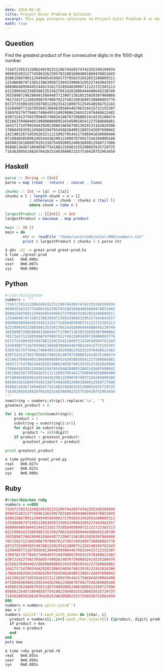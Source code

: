 ```yaml
---
date: 2014-05-16
title: Project Euler Problem 8 Solution
excerpt: This page presents solutions to Project Euler Problem 8 in Haskell, Python and Ruby.
math: true
---
```



## Question

Find the greatest product of five consecutive digits in the 1000-digit number.

	73167176531330624919225119674426574742355349194934
	96983520312774506326239578318016984801869478851843
	85861560789112949495459501737958331952853208805511
	12540698747158523863050715693290963295227443043557
	66896648950445244523161731856403098711121722383113
	62229893423380308135336276614282806444486645238749
	30358907296290491560440772390713810515859307960866
	70172427121883998797908792274921901699720888093776
	65727333001053367881220235421809751254540594752243
	52584907711670556013604839586446706324415722155397
	53697817977846174064955149290862569321978468622482
	83972241375657056057490261407972968652414535100474
	82166370484403199890008895243450658541227588666881
	16427171479924442928230863465674813919123162824586
	17866458359124566529476545682848912883142607690042
	24219022671055626321111109370544217506941658960408
	07198403850962455444362981230987879927244284909188
	84580156166097919133875499200524063689912560717606
	05886116467109405077541002256983155200055935729725
	71636269561882670428252483600823257530420752963450







## Haskell

```haskell
parse :: String -> [Int]
parse = map (read . return) . concat . lines

chunks :: Int -> [a] -> [[a]]
chunks n l | length chunk < n = []
           | otherwise = chunk : chunks n (tail l)
           where chunk = take n l

largestProduct :: [[Int]] -> Int
largestProduct = maximum . map product

main :: IO ()
main = do
        str <- readFile "/home/zach/code/euler/008/numbers.txt"
        print $ largestProduct $ chunks 5 $ parse str
```


```bash
$ ghc -O2 -o great-prod great-prod.hs
$ time ./great-prod
real   0m0.008s
user   0m0.007s
sys    0m0.000s
```



## Python

```python
#!/usr/bin/python
numbers = '''
73167176531330624919225119674426574742355349194934
96983520312774506326239578318016984801869478851843
85861560789112949495459501737958331952853208805511
12540698747158523863050715693290963295227443043557
66896648950445244523161731856403098711121722383113
62229893423380308135336276614282806444486645238749
30358907296290491560440772390713810515859307960866
70172427121883998797908792274921901699720888093776
65727333001053367881220235421809751254540594752243
52584907711670556013604839586446706324415722155397
53697817977846174064955149290862569321978468622482
83972241375657056057490261407972968652414535100474
82166370484403199890008895243450658541227588666881
16427171479924442928230863465674813919123162824586
17866458359124566529476545682848912883142607690042
24219022671055626321111109370544217506941658960408
07198403850962455444362981230987879927244284909188
84580156166097919133875499200524063689912560717606
05886116467109405077541002256983155200055935729725
71636269561882670428252483600823257530420752963450
'''
numstring = numbers.strip().replace('\n', '')
greatest_product = 0

for i in range(len(numstring)):
    product = 1
    substring = numstring[i:i+5]
    for digit in substring:
        product *= int(digit)
    if product > greatest_product:
        greatest_product = product

print greatest_product
```


```bash
$ time python2 great_prod.py
real   0m0.027s
user   0m0.023s
sys    0m0.000s
```



## Ruby

```ruby
#!/usr/bin/env ruby
numbers = <<EOS
73167176531330624919225119674426574742355349194934
96983520312774506326239578318016984801869478851843
85861560789112949495459501737958331952853208805511
12540698747158523863050715693290963295227443043557
66896648950445244523161731856403098711121722383113
62229893423380308135336276614282806444486645238749
30358907296290491560440772390713810515859307960866
70172427121883998797908792274921901699720888093776
65727333001053367881220235421809751254540594752243
52584907711670556013604839586446706324415722155397
53697817977846174064955149290862569321978468622482
83972241375657056057490261407972968652414535100474
82166370484403199890008895243450658541227588666881
16427171479924442928230863465674813919123162824586
17866458359124566529476545682848912883142607690042
24219022671055626321111109370544217506941658960408
07198403850962455444362981230987879927244284909188
84580156166097919133875499200524063689912560717606
05886116467109405077541002256983155200055935729725
71636269561882670428252483600823257530420752963450
EOS
numbers = numbers.split.join('')
max = 0
numbers.split('').each_with_index do |char, i|
  product = numbers[i..i+4].each_char.inject(1) {|product, digit| product * digit.to_i}
  if product > max
    max = product
  end
end
puts max
```


```bash
$ time ruby great_prod.rb
real   0m0.055s
user   0m0.050s
sys    0m0.003s
```


